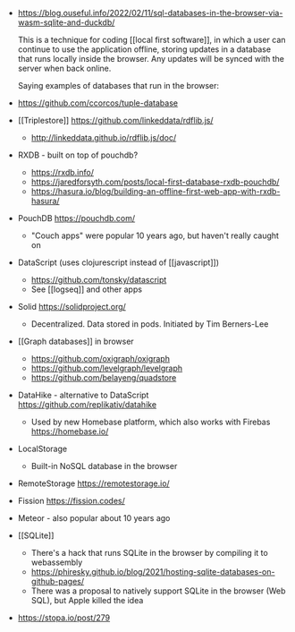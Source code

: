 - https://blog.ouseful.info/2022/02/11/sql-databases-in-the-browser-via-wasm-sqlite-and-duckdb/
  
  This is a technique for coding [[local first software]], in which a user can continue
  to use the application offline, storing updates in a database that runs
  locally inside the browser. Any updates will be synced with the server
  when back online.
  
  Saying examples of databases that run in the browser:
- https://github.com/ccorcos/tuple-database
- [[Triplestore]]
  https://github.com/linkeddata/rdflib.js/
	- http://linkeddata.github.io/rdflib.js/doc/
- RXDB - built on top of pouchdb?
	- https://rxdb.info/
	- https://jaredforsyth.com/posts/local-first-database-rxdb-pouchdb/
	- https://hasura.io/blog/building-an-offline-first-web-app-with-rxdb-hasura/
- PouchDB https://pouchdb.com/
	- "Couch apps" were popular 10 years ago, but haven't really
	  caught on
- DataScript (uses clojurescript instead of
  [[javascript]])
	- https://github.com/tonsky/datascript
	- See [[logseq]] and other apps
- Solid https://solidproject.org/
	- Decentralized. Data stored in pods. Initiated by Tim Berners-Lee
- [[Graph databases]] in browser
	- https://github.com/oxigraph/oxigraph
	- https://github.com/levelgraph/levelgraph
	- https://github.com/belayeng/quadstore
- DataHike - alternative to DataScript
  https://github.com/replikativ/datahike
	- Used by new Homebase platform, which also works with Firebas
	  https://homebase.io/
- LocalStorage
	- Built-in NoSQL database in the browser
- RemoteStorage https://remotestorage.io/
- Fission https://fission.codes/
- Meteor - also popular about 10 years ago
- [[SQLite]]
	- There's a hack that runs SQLite in the browser by compiling it
	  to webassembly
	- https://phiresky.github.io/blog/2021/hosting-sqlite-databases-on-github-pages/
	- There was a proposal to natively support SQLite in the browser
	  (Web SQL), but Apple killed the idea
- https://stopa.io/post/279